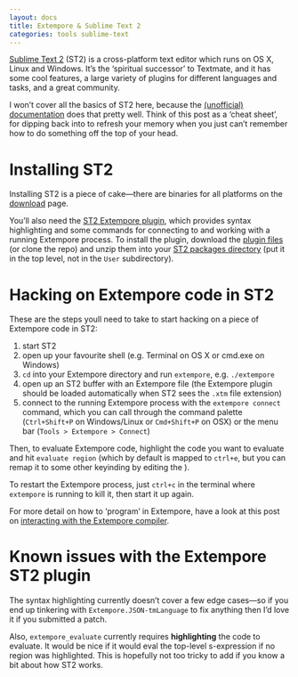 ```yaml
---
layout: docs
title: Extempore & Sublime Text 2
categories: tools sublime-text
---
```


[Sublime Text 2](http://www.sublimetext.com) (ST2) is a cross-platform
text editor which runs on OS X, Linux and Windows. It’s the ‘spiritual
successor’ to Textmate, and it has some cool features, a large variety
of plugins for different languages and tasks, and a great community.

I won’t cover all the basics of ST2 here, because the [(unofficial)
documentation](http://docs.sublimetext.info/en/latest/) does that pretty
well. Think of this post as a ‘cheat sheet’, for dipping back into to
refresh your memory when you just can’t remember how to do something off
the top of your head.

# Installing ST2

Installing ST2 is a piece of cake—there are binaries for all platforms
on the [download](http://www.sublimetext.com/2) page.

You’ll also need the [ST2 Extempore
plugin](https://github.com/benswift/extempore-sublime), which provides
syntax highlighting and some commands for connecting to and working with
a running Extempore process. To install the plugin, download the [plugin
files](https://github.com/benswift/extempore-sublime/zipball/master) (or
clone the repo) and unzip them into your [ST2 packages
directory](http://docs.sublimetext.info/en/latest/basic_concepts.html#the-packages-directory)
(put it in the top level, not in the `User` subdirectory).

# Hacking on Extempore code in ST2

These are the steps youll need to take to start hacking on a piece of
Extempore code in ST2:

1.  start ST2
2.  open up your favourite shell (e.g. Terminal on OS X or cmd.exe
    on Windows)
3.  `cd` into your Extempore directory and run `extempore`, e.g.
    `./extempore`
4.  open up an ST2 buffer with an Extempore file (the Extempore plugin
    should be loaded automatically when ST2 sees the `.xtm`
    file extension)
5.  connect to the running Extempore process with the `extempore
     connect` command, which you can call through the command palette
    (`Ctrl+Shift+P` on Windows/Linux or `Cmd+Shift+P` on OSX) or the
    menu bar (`Tools > Extempore > Connect`)

Then, to evaluate Extempore code, highlight the code you want to
evaluate and hit `evaluate region` (which by default is mapped to
`ctrl+e`, but you can remap it to some other keyinding by editing the ).

To restart the Extempore process, just `ctrl+c` in the terminal where
`extempore` is running to kill it, then start it up again.

For more detail on how to ‘program’ in Extempore, have a look at this
post on [interacting with the Extempore
compiler](2012-09-26-interacting-with-the-extempore-compiler.org).

# Known issues with the Extempore ST2 plugin

The syntax highlighting currently doesn’t cover a few edge cases—so if
you end up tinkering with `Extempore.JSON-tmLanguage` to fix anything
then I’d love it if you submitted a patch.

Also, `extempore_evaluate` currently requires **highlighting** the code
to evaluate. It would be nice if it would eval the top-level
s-expression if no region was highlighted. This is hopefully not too
tricky to add if you know a bit about how ST2 works.
